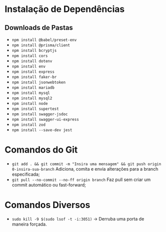 # Instalação de Dependências

## Downloads de Pastas 

- `npm install @babel/preset-env`
- `npm install @prisma/client`
- `npm install bcryptjs`
- `npm install cors`
- `npm install dotenv`
- `npm install env`
- `npm install express`
- `npm install faker-br`
- `npm install jsonwebtoken`
- `npm install mariadb`
- `npm install mysql`
- `npm install mysql2`
- `npm install node`
- `npm install supertest`
- `npm install swagger-jsdoc`
- `npm install swagger-ui-express`
- `npm install zod`
- `npm install --save-dev jest`

# Comandos do Git

- `git add . && git commit -m "Insira uma mensagem" && git push origin 0-insira-sua-branch` Adiciona, comita e envia alterações para a branch especificada;
- `git pull --no-commit --no-ff origin branch` Faz pull sem criar um commit automático ou fast-forward;

# Comandos Diversos

- `sudo kill -9 $(sudo lsof -t -i:3051)` &rarr; Derruba uma porta de maneira forçada.
